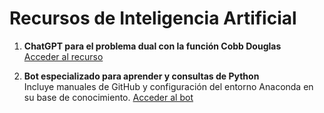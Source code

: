 # Recursos de Inteligencia Artificial

1. **ChatGPT para el problema dual con la función Cobb Douglas**  
    [Acceder al recurso](https://chatgpt.com/share/e/67438b52-2964-8002-b507-d9bc87c3215e)

2. **Bot especializado para aprender y consultas de Python**  
    Incluye manuales de GitHub y configuración del entorno Anaconda en su base de conocimiento.
    [Acceder al bot](https://chatgpt.com/g/g-HaZ0sFwrn-aprendepython)